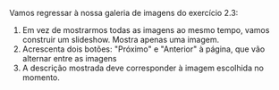 Vamos regressar à nossa galeria de imagens do exercício 2.3:

1. Em vez de mostrarmos todas as imagens ao mesmo tempo, vamos construir um slideshow. Mostra apenas uma imagem.
2. Acrescenta dois botões: "Próximo" e "Anterior" à página, que vão alternar entre as imagens
3. A descrição mostrada deve corresponder à imagem escolhida no momento.
